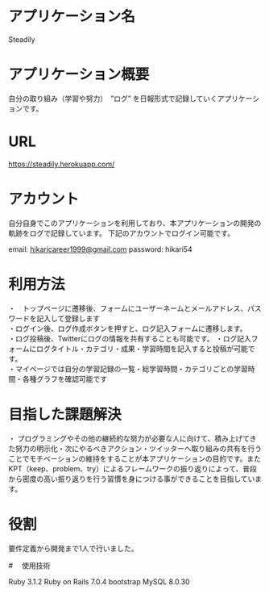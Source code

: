 # アプリケーション名

Steadily

# アプリケーション概要
自分の取り組み（学習や努力）　”ログ” を日報形式で記録していくアプリケーションです。

# URL

https://steadily.herokuapp.com/

# アカウント
自分自身でこのアプリケーションを利用しており、本アプリケーションの開発の軌跡をログで記録しています。
下記のアカウントでログイン可能です。

email: hikaricareer1999@gmail.com
password: hikari54

# 利用方法
・　トップページに遷移後、フォームにユーザーネームとメールアドレス、パスワードを記入して登録します  
・ログイン後、ログ作成ボタンを押すと、ログ記入フォームに遷移します。  
・ログ投稿後、Twitterにログの情報を共有することも可能です。
・ログ記入フォームにログタイトル・カテゴリ・成果・学習時間を記入すると投稿が可能です。  
・マイページでは自分の学習記録の一覧・総学習時間・カテゴリごとの学習時間・各種グラフを確認可能です  

# 目指した課題解決
・ プログラミングやその他の継続的な努力が必要な人に向けて、積み上げてきた努力の明示化・次にやるべきアクション・ツイッターへ取り組みの共有を行うことでモチベーションの維持をすることが本アプリケーションの目的です。またKPT（keep、problem、try）によるフレームワークの振り返りによって、普段から密度の高い振り返りを行う習慣を身につける事ができることを目指しています。

# 役割
要件定義から開発まで1人で行いました。

#　 使用技術

Ruby 3.1.2
Ruby on Rails 7.0.4
bootstrap
MySQL 8.0.30
